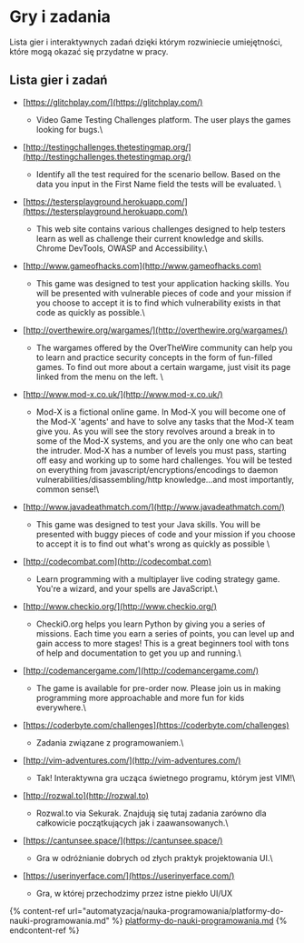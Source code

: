 # Gry i zadania

Lista gier i interaktywnych zadań dzięki którym rozwiniecie umiejętności, które mogą okazać się przydatne w pracy.

## Lista gier i zadań

* [https://glitchplay.com/](https://glitchplay.com/)
  * Video Game Testing Challenges platform. The user plays the games looking for bugs.\\
* [http://testingchallenges.thetestingmap.org/](http://testingchallenges.thetestingmap.org/)
  * Identify all the test required for the scenario bellow. Based on the data you input in the First Name field the tests will be evaluated. \\
* [https://testersplayground.herokuapp.com/](https://testersplayground.herokuapp.com/)
  * This web site contains various challenges designed to help testers learn as well as challenge their current knowledge and skills. Chrome DevTools, OWASP and Accessibility.\\
* [http://www.gameofhacks.com](http://www.gameofhacks.com)
  * This game was designed to test your application hacking skills. You will be presented with vulnerable pieces of code and your mission if you choose to accept it is to find which vulnerability exists in that code as quickly as possible.\\
* [http://overthewire.org/wargames/](http://overthewire.org/wargames/)
  * The wargames offered by the OverTheWire community can help you to learn and practice security concepts in the form of fun-filled games. To find out more about a certain wargame, just visit its page linked from the menu on the left. \\
* [http://www.mod-x.co.uk/](http://www.mod-x.co.uk/)
  * Mod-X is a fictional online game. In Mod-X you will become one of the Mod-X 'agents' and have to solve any tasks that the Mod-X team give you. As you will see the story revolves around a break in to some of the Mod-X systems, and you are the only one who can beat the intruder. Mod-X has a number of levels you must pass, starting off easy and working up to some hard challenges. You will be tested on everything from javascript/encryptions/encodings to daemon vulnerabilities/disassembling/http knowledge...and most importantly, common sense!\\
* [http://www.javadeathmatch.com/](http://www.javadeathmatch.com/)
  * This game was designed to test your Java skills. You will be presented with buggy pieces of code and your mission if you choose to accept it is to find out what's wrong as quickly as possible \\
* [http://codecombat.com](http://codecombat.com)
  * Learn programming with a multiplayer live coding strategy game. You're a wizard, and your spells are JavaScript.\\
* [http://www.checkio.org/](http://www.checkio.org/)
  * CheckiO.org helps you learn Python by giving you a series of missions. Each time you earn a series of points, you can level up and gain access to more stages! This is a great beginners tool with tons of help and documentation to get you up and running.\

* [http://codemancergame.com/](http://codemancergame.com/)
  * The game is available for pre-order now. Please join us in making programming more approachable and more fun for kids everywhere.\\
* [https://coderbyte.com/challenges](https://coderbyte.com/challenges)
  * Zadania związane z programowaniem.\\
* [http://vim-adventures.com/](http://vim-adventures.com/)
  * Tak! Interaktywna gra ucząca świetnego programu, którym jest VIM!\\
* [http://rozwal.to](http://rozwal.to)
  * Rozwal.to via Sekurak. Znajdują się tutaj zadania zarówno dla całkowicie początkujących jak i zaawansowanych.\\
* [https://cantunsee.space/](https://cantunsee.space/)
  * Gra w odróżnianie dobrych od złych praktyk projektowania UI.\\
* [https://userinyerface.com/](https://userinyerface.com/)
  * Gra, w której przechodzimy przez istne piekło UI/UX

{% content-ref url="automatyzacja/nauka-programowania/platformy-do-nauki-programowania.md" %}
[platformy-do-nauki-programowania.md](automatyzacja/nauka-programowania/platformy-do-nauki-programowania.md)
{% endcontent-ref %}
